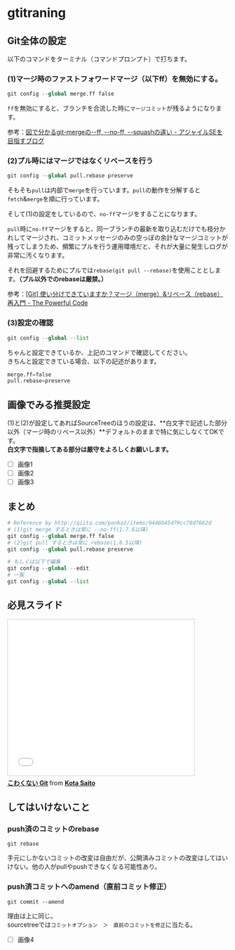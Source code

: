 # gtitraning

## Git全体の設定

以下のコマンドをターミナル（コマンドプロンプト）で打ちます。

### (1)マージ時のファストフォワードマージ（以下ff）を無効にする。

```python
git config --global merge.ff false
```

`ff`を無効にすると、ブランチを合流した時に`マージコミット`が残るようになります。

参考：[図で分かるgit-mergeの--ff, --no-ff, --squashの違い - アジャイルSEを目指すブログ](http://d.hatena.ne.jp/sinsoku/20111025/1319497900)

### (2)プル時にはマージではなくリベースを行う

```python
git config --global pull.rebase preserve
```

そもそも`pull`は内部で`merge`を行っています。`pull`の動作を分解すると`fetch`&`merge`を順に行っています。

そして(1)の設定をしているので、`no-ff`マージをすることになります。

`pull`時に`no-ff`マージをすると、同一ブランチの最新を取り込むだけでも枝分かれしてマージされ、コミットメッセージのみの空っぽの余計なマージコミットが残ってしまうため、頻繁にプルを行う運用環境だと、それが大量に発生しログが非常に汚くなります。

それを回避するためにプルでは`rebase(git pull --rebase)`を使用こととします。**（プル以外でのrebaseは厳禁。）**

参考：[[Git] 使い分けできていますか？マージ（merge）&リベース（rebase）再入門 - The Powerful Code](http://powerful-code.com/blog/2012/11/merge-or-rebase/)

### (3)設定の確認

```python
git config --global --list
```

ちゃんと設定できているか、上記のコマンドで確認してください。  
きちんと設定できている場合、以下の記述があります。

```python
merge.ff=false
pull.rebase=preserve
```

## 画像でみる推奨設定

(1)と(2)が設定してあればSourceTreeのほうの設定は、**白文字で記述した部分以外（マージ時のリベース以外）**デフォルトのままで特に気にしなくてOKです。  
**白文字で指摘してある部分は厳守をよろしくお願いします。**

- [ ] 画像1
- [ ] 画像2
- [ ] 画像3

## まとめ

```python
# Reference by http://qiita.com/ponko2/items/9446b45d79cc78d7662d
# (1)git merge するときは常に --no-ff(1.7.6以降)
git config --global merge.ff false
# (2)git pull するときは常に rebase(1.8.5以降)
git config --global pull.rebase preserve

# もしくは以下で編集
git config --global --edit
# 一覧
git config --global --list
```

## 必見スライド

<iframe src="//www.slideshare.net/slideshow/embed_code/15276118" width="425" height="355" frameborder="0" marginwidth="0" marginheight="0" scrolling="no" style="border:1px solid #CCC; border-width:1px; margin-bottom:5px; max-width: 100%;" allowfullscreen> </iframe> <div style="margin-bottom:5px"> <strong> <a href="//www.slideshare.net/kotas/git-15276118" title="こわくない Git" target="_blank">こわくない Git</a> </strong> from <strong><a href="//www.slideshare.net/kotas" target="_blank">Kota Saito</a></strong> </div>

## してはいけないこと

### push済のコミットのrebase

```
git rebase
```

手元にしかないコミットの改変は自由だが、公開済みコミットの改変はしてはいけない。他の人がpullやpushできなくなる可能性あり。

### push済コミットへのamend（直前コミット修正）

```
git commit --amend
```

理由は上に同じ。  
sourcetreeでは`コミットオプション　＞　直前のコミットを修正`に当たる。

- [ ] 画像4
